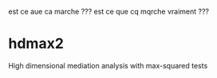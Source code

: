 est ce aue ca marche ???
est ce que cq mqrche vraiment ???
# hdmax2
High dimensional mediation analysis with max-squared tests
